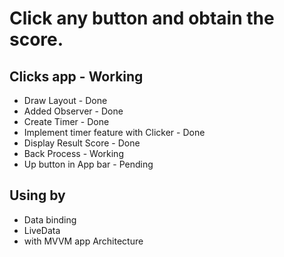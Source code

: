 # Click any button and obtain the score.
## Clicks app - Working

* Draw Layout - Done
* Added Observer - Done
* Create Timer - Done
* Implement timer feature with Clicker - Done
* Display Result Score - Done
* Back Process - Working
* Up button in App bar - Pending

## Using by

* Data binding
* LiveData
* with MVVM app Architecture